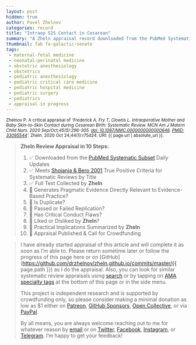 ```yaml
---
layout: post
hidden: true
author: Pavel Zhelnov
categories: record
title: "Intraop S2S Contact in Cesarean"
summary: "A Zheln appraisal record downloaded from the PubMed Systematic Subset daily updates."
thumbnail: fab fa-galactic-senate
tags:
 - maternal-fetal medicine
 - neonatal-perinatal medicine
 - obstetric anesthesiology
 - obstetrics
 - pediatric anesthesiology
 - pediatric critical care medicine
 - pediatric hospital medicine
 - pediatric surgery
 - pediatrics
 - appraisal in progress
---
```


<small id="citation">Zhelnov P. A critical appraisal of _‘Frederick A, Fry T, Clowtis L. Intraoperative Mother and Baby Skin-to-Skin Contact during Cesarean Birth: Systematic Review. MCN Am J Matern Child Nurs. 2020 Sep/Oct;45(5):296-305. [doi: 10.1097/NMC.0000000000000646](https://doi.org/10.1097/NMC.0000000000000646). [PMID: 33095544](https://pubmed.gov/33095544)’._ Zheln. 2020 Oct 24;44(1):r75d24. URI: {{ page.url | absolute_url }}.</small>

> **Zheln Review Appraisal in 10 Steps:**
>
> 1. ✅ Downloaded from the [PubMed Systematic Subset](https://github.com/p1m-ortho/qs-global-ortho-search-queries/blob/global-sr-query/README.md) Daily Updates
> 2. ✅ Meets [Shojania & Bero 2001](https://www.researchgate.net/publication/11820967_Taking_Advantage_of_the_Explosion_of_Systematic_Reviews_An_Efficient_MEDLINE_Search_Strategy) True Positive Criteria for Systematic Reviews by Title
> 3. ✅ Full Text Collected by **Zheln**
> 4. 🔄 Generates Pragmatic Evidence Directly Relevant to Evidence-Based Practice?
> 5. 🔄 Is Duplicate?
> 6. 🔄 Passed or Failed Replication?
> 7. 🔄 Has Critical Conduct Flaws?
> 8. 🔄 Liked or Disliked by **Zheln**?
> 9. 🔄 Practical Implications Summarized by **Zheln**
> 10. 🔄 Appraisal Published & Call for Crowdfunding

> I have already started appraisal of this article and will complete it as soon as I’m able to. Please return sometime later or follow the progress of this page here or on [GitHub](https://github.com/drzhelnov/zheln.github.io/commits/master/{{ page.path }}) as I do the appraisal. Also, you can look for similar systematic review appraisals using [search](/search/) or by tapping on [AMA specialty tags](/browse/) at the bottom of this page or in the side menu.
>
> This project is independent research and is supported by crowdfunding only, so please consider making a minimal donation as low as $1 either on [Patreon](https://patreon.com/zheln), [GitHub Sponsors](https://github.com/sponsors/drzhelnov), [Open Collective](https://opencollective.com/zheln), or via [PayPal](https://paypal.me/pjelnov).
>
> By all means, you are always welcome reaching out to me for whatever reason by [email](mailto:pavel@zheln.com) or on [Twitter](https://twitter.com/drzhelnov), [Facebook](https://facebook.com/drzhelnov), [Instagram](https://instagram.com/igzheln), or [Telegram](https://t.me/drzhelnov). I’m happy to get your feedback!

